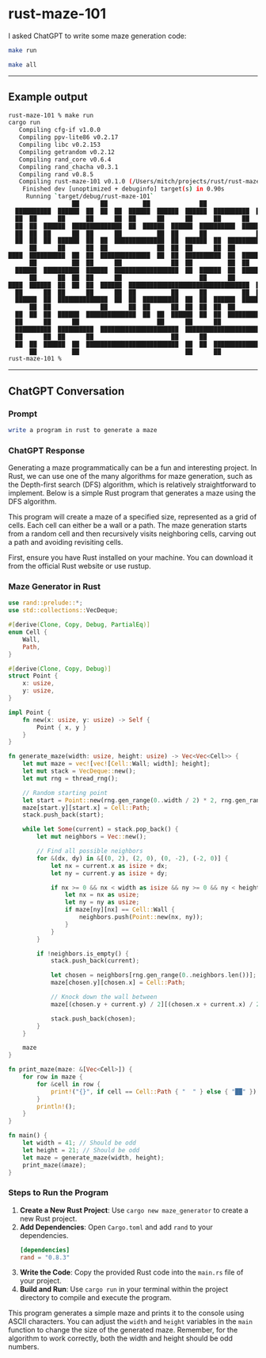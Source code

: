 rust-maze-101
==

I asked ChatGPT to write some maze generation code:

```sh
make run
```

```sh
make all
```

* * *

## Example output

```sh
rust-maze-101 % make run      
cargo run 
   Compiling cfg-if v1.0.0
   Compiling ppv-lite86 v0.2.17
   Compiling libc v0.2.153
   Compiling getrandom v0.2.12
   Compiling rand_core v0.6.4
   Compiling rand_chacha v0.3.1
   Compiling rand v0.8.5
   Compiling rust-maze-101 v0.1.0 (/Users/mitch/projects/rust/rust-maze-101)
    Finished dev [unoptimized + debuginfo] target(s) in 0.90s
     Running `target/debug/rust-maze-101`
                  ██      ██          ██              ██                          
  ██████████  ██████  ██  ██  ██  ██████  ██████  ██████  ██████████  ████████████
  ██  ██      ██      ██      ██  ██      ██      ██      ██      ██      ██      
  ██  ██  ██████  ██████████████  ██  ██████  ██████  ██████████  ██████  ██  ██  
  ██  ██  ██      ██  ██      ██          ██  ██      ██              ██      ██  
  ██  ██  ██  ██████  ██  ██  ██████████████  ██  ██████  ██  ██████████████████  
      ██      ██      ██  ██              ██  ██  ██      ██  ██              ██  
████  ██████████  ██  ██  ██████████████  ██  ██  ██████████  ██  ██████████  ██  
      ██          ██  ██      ██              ██  ██          ██  ██          ██  
  ██████  ██████████  ██████  ██████████████████  ██  ██████  ██  ██████████  ██  
      ██      ██  ██  ██      ██                      ██      ██          ██      
████  ██████  ██  ██  ██  ██████  ██████████████████████████████████  ██  ████████
  ██      ██  ██      ██      ██  ██          ██      ██          ██  ██  ██      
  ██████  ██  ██████████████  ██  ██  ██████████  ██  ██  ██████  ██████  ██  ██  
      ██  ██              ██      ██  ██      ██  ██  ██  ██  ██          ██  ██  
  ██  ██  ██  ██████  ██████████████  ██  ██  ██████  ██  ██  ██████████████  ██  
  ██      ██      ██                      ██      ██      ██                  ██  
  ██████████  ██████████  ██████████████████████  ██████████████████████  ██████  
  ██      ██  ██      ██                      ██      ██                  ██  ██  
  ██  ██  ██████  ██  ██████████████████████████  ██  ██  ██████████████████  ██  
      ██          ██                              ██      ██                      
rust-maze-101 % 

```

* * *

## ChatGPT Conversation

### Prompt

```sh
write a program in rust to generate a maze
```

### ChatGPT Response

Generating a maze programmatically can be a fun and interesting project. In Rust, we can use one of the many algorithms for maze generation, such as the Depth-first search (DFS) algorithm, which is relatively straightforward to implement. Below is a simple Rust program that generates a maze using the DFS algorithm.

This program will create a maze of a specified size, represented as a grid of cells. Each cell can either be a wall or a path. The maze generation starts from a random cell and then recursively visits neighboring cells, carving out a path and avoiding revisiting cells.

First, ensure you have Rust installed on your machine. You can download it from the official Rust website or use rustup.

### Maze Generator in Rust

```rust
use rand::prelude::*;
use std::collections::VecDeque;

#[derive(Clone, Copy, Debug, PartialEq)]
enum Cell {
    Wall,
    Path,
}

#[derive(Clone, Copy, Debug)]
struct Point {
    x: usize,
    y: usize,
}

impl Point {
    fn new(x: usize, y: usize) -> Self {
        Point { x, y }
    }
}

fn generate_maze(width: usize, height: usize) -> Vec<Vec<Cell>> {
    let mut maze = vec![vec![Cell::Wall; width]; height];
    let mut stack = VecDeque::new();
    let mut rng = thread_rng();

    // Random starting point
    let start = Point::new(rng.gen_range(0..width / 2) * 2, rng.gen_range(0..height / 2) * 2);
    maze[start.y][start.x] = Cell::Path;
    stack.push_back(start);

    while let Some(current) = stack.pop_back() {
        let mut neighbors = Vec::new();

        // Find all possible neighbors
        for &(dx, dy) in &[(0, 2), (2, 0), (0, -2), (-2, 0)] {
            let nx = current.x as isize + dx;
            let ny = current.y as isize + dy;

            if nx >= 0 && nx < width as isize && ny >= 0 && ny < height as isize {
                let nx = nx as usize;
                let ny = ny as usize;
                if maze[ny][nx] == Cell::Wall {
                    neighbors.push(Point::new(nx, ny));
                }
            }
        }

        if !neighbors.is_empty() {
            stack.push_back(current);

            let chosen = neighbors[rng.gen_range(0..neighbors.len())];
            maze[chosen.y][chosen.x] = Cell::Path;

            // Knock down the wall between
            maze[(chosen.y + current.y) / 2][(chosen.x + current.x) / 2] = Cell::Path;

            stack.push_back(chosen);
        }
    }

    maze
}

fn print_maze(maze: &[Vec<Cell>]) {
    for row in maze {
        for &cell in row {
            print!("{}", if cell == Cell::Path { "  " } else { "██" });
        }
        println!();
    }
}

fn main() {
    let width = 41; // Should be odd
    let height = 21; // Should be odd
    let maze = generate_maze(width, height);
    print_maze(&maze);
}
```

### Steps to Run the Program

1. **Create a New Rust Project**: Use `cargo new maze_generator` to create a new Rust project.
2. **Add Dependencies**: Open `Cargo.toml` and add `rand` to your dependencies.
   ```toml
   [dependencies]
   rand = "0.8.3"
   ```
3. **Write the Code**: Copy the provided Rust code into the `main.rs` file of your project.
4. **Build and Run**: Use `cargo run` in your terminal within the project directory to compile and execute the program.

This program generates a simple maze and prints it to the console using ASCII characters. You can adjust the `width` and `height` variables in the `main` function to change the size of the generated maze. Remember, for the algorithm to work correctly, both the width and height should be odd numbers.

